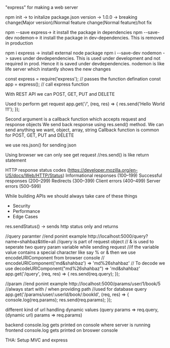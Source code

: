 "express" for making a web server

npm init -> to initalize package.json
version -> 1.0.0 -> breaking change(Major version)/Normal feature change(Normal feature)/hot fix

npm --save express-> it install the package in dependencies
npm --save-dev nodemon-> it install the package in dev-dependencies. This is removed in production

npm i express -> install external node package
npm i --save-dev nodemon -> saves under devdependencies. This is used under development and not required in prod. Hence it is saved under devdependencies. nodemon is like life server which instantly shows the new changes

const express = require('express'); // passes the function defination
const app = express(); // call express function

With REST API we can POST, GET, PUT and DELETE

Used to perform get request
app.get('/', (req, res) => {
res.send('Hello World !!!');
});

Second argument is a callback function which accepts request and response objects
We send back response using res.send() method. We can send anything we want, object, array, string
Callback function is common for POST, GET, PUT and DELETE

we use res.json() for sending json

Using browser we can only see get request
//res.send() is like return statement

HTTP response status codes (https://developer.mozilla.org/en-US/docs/Web/HTTP/Status)
Informational responses (100–199)
Successful responses (200–299)
Redirects (300–399)
Client errors (400–499)
Server errors (500–599)

While building APIs we should always take care of these things

- Security
- Performance
- Edge Cases

res.sendStatus() -> sends http status only and returns

//query paramter
//end ponint example http://localhost:5000/query?name=shahbaz&title=ali
//query is part of request object
// & is used to seperate two query param variable while sending request
//if the variable value contains a special character like say % or & then we use encodeURIComponent from browser console
// encodeURIComponent('md&shahbaz') => 'md%26shahbaz'
// To decode we use decodeURIComponent("md%26shahbaz") => 'md&shahbaz'
app.get('/query', (req, res) => {
res.send(req.query);
});

//param
//end ponint example http://localhost:5000/params/user/1/book/5
//always start with / when providing path
//used for database query
app.get('/params/user/:userId/book/:bookId', (req, res) => {
console.log(req.params);
res.send(req.params);
});

different kind of url
handling dynamic values (query params => req.query, (dynamic url) params => req.params)

backend console.log gets printed on console where server is running
frontend console.log gets printed on broswer console

THA: Setup MVC and express
